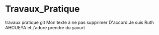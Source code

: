 # Travaux_Pratique
travaux pratique git
Mon texte à ne pas supprimer
D'accord.Je suis Ruth AHOUEYA et j'adore prendre du yaourt
